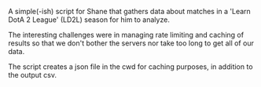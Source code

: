 A simple(-ish) script for Shane that gathers data about matches in
a 'Learn DotA 2 League' (LD2L) season for him to analyze.

The interesting challenges were in managing rate limiting and caching
of results so that we don't bother the servers nor take too long to
get all of our data.

The script creates a json file in the cwd for caching purposes, in
addition to the output csv.
